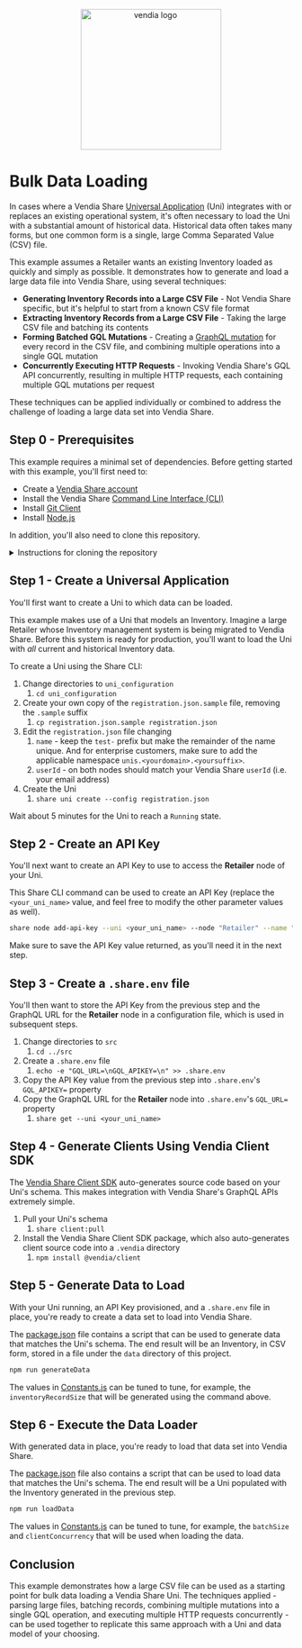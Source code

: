 <p align="center">
  <a href="https://vendia.net/">
    <img src="https://www.vendia.com/images/logo/logo.svg" alt="vendia logo" width="250px">
  </a>
</p>

# Bulk Data Loading
In cases where a Vendia Share [Universal Application](https://www.vendia.net/product#universal-apps) (Uni) integrates with or replaces an existing operational system, it's often necessary to load the Uni with a substantial amount of historical data.  Historical data often takes many forms, but one common form is a single, large Comma Separated Value (CSV) file.

This example assumes a Retailer wants an existing Inventory loaded as quickly and simply as possible.  It demonstrates how to generate and load a large data file into Vendia Share, using several techniques:

* **Generating Inventory Records into a Large CSV File** - Not Vendia Share specific, but it's helpful to start from a known CSV file format 
* **Extracting Inventory Records from a Large CSV File** - Taking the large CSV file and batching its contents
* **Forming Batched GQL Mutations** - Creating a [GraphQL mutation](https://graphql.org/learn/queries/#mutations) for every record in the CSV file, and combining multiple operations into a single GQL mutation
* **Concurrently Executing HTTP Requests** - Invoking Vendia Share's GQL API concurrently, resulting in multiple HTTP requests, each containing multiple GQL mutations per request

These techniques can be applied individually or combined to address the challenge of loading a large data set into Vendia Share.

## Step 0 - Prerequisites
This example requires a minimal set of dependencies.  Before getting started with this example, you'll first need to:

* Create a [Vendia Share account](https://share.vendia.net/)
* Install the Vendia Share [Command Line Interface (CLI)](https://www.vendia.net/docs/share/cli)
* Install [Git Client](https://git-scm.com/downloads)
* Install [Node.js](https://nodejs.org/en/download/)

In addition, you'll also need to clone this repository.

<details>
<summary>Instructions for cloning the repository</summary>

### Clone with SSH

```bash
git clone git@github.com:vendia/examples.git
```

### Clone with HTTPS

```bash
git clone https://github.com/vendia/examples.git
```

</details>

## Step 1 - Create a Universal Application
You'll first want to create a Uni to which data can be loaded. 

This example makes use of a Uni that models an Inventory.  Imagine a large Retailer whose Inventory management system is being migrated to Vendia Share.  Before this system is ready for production, you'll want to load the Uni with _all_ current and historical Inventory data.

To create a Uni using the Share CLI:

1. Change directories to `uni_configuration`
    1. `cd uni_configuration`
1. Create your own copy of the `registration.json.sample` file, removing the `.sample` suffix
    1. `cp registration.json.sample registration.json`
1. Edit the `registration.json` file changing
    1. `name` - keep the `test-` prefix but make the remainder of the name unique. And for enterprise customers, make sure to add the applicable namespace `unis.<yourdomain>.<yoursuffix>`.
    1. `userId` - on both nodes should match your Vendia Share `userId` (i.e. your email address)
1. Create the Uni
    1. `share uni create --config registration.json`

Wait about 5 minutes for the Uni to reach a `Running` state.

## Step 2 - Create an API Key
You'll next want to create an API Key to use to access the **Retailer** node of your Uni.

This Share CLI command can be used to create an API Key (replace the `<your_uni_name>` value, and feel free to modify the other parameter values as well).

```bash
share node add-api-key --uni <your_uni_name> --node "Retailer" --name "bulk-load-key" --expiry "2030-01-01"
```

Make sure to save the API Key value returned, as you'll need it in the next step.

## Step 3 - Create a `.share.env` file
You'll then want to store the API Key from the previous step and the GraphQL URL for the **Retailer** node in a configuration file, which is used in subsequent steps.

1. Change directories to `src`
    1. `cd ../src`
1. Create a `.share.env` file
    1. `echo -e "GQL_URL=\nGQL_APIKEY=\n" >> .share.env`
1. Copy the API Key value from the previous step into `.share.env`'s `GQL_APIKEY=` property
1. Copy the GraphQL URL for the **Retailer** node into `.share.env`'s `GQL_URL=` property
    1. `share get --uni <your_uni_name>`

## Step 4 - Generate Clients Using Vendia Client SDK
The [Vendia Share Client SDK](https://www.vendia.net/docs/share/vendia-client-sdk) auto-generates source code based on your Uni's schema.  This makes integration with Vendia Share's GraphQL APIs extremely simple.

1. Pull your Uni's schema 
    1. `share client:pull`
1. Install the Vendia Share Client SDK package, which also auto-generates client source code into a `.vendia` directory
    1. `npm install @vendia/client`

## Step 5 - Generate Data to Load
With your Uni running, an API Key provisioned, and a `.share.env` file in place, you're ready to create a data set to load into Vendia Share.

The [package.json](src/package.json) file contains a script that can be used to generate data that matches the Uni's schema.  The end result will be an Inventory, in CSV form, stored in a file under the `data` directory of this project.

```bash
npm run generateData
```

The values in [Constants.js](src/Constants.js) can be tuned to tune, for example, the `inventoryRecordSize` that will be generated using the command above.

## Step 6 - Execute the Data Loader
With generated data in place, you're ready to load that data set into Vendia Share.

The [package.json](src/package.json) file also contains a script that can be used to load data that matches the Uni's schema.  The end result will be a Uni populated with the Inventory generated in the previous step.

```bash
npm run loadData
```

The values in [Constants.js](src/Constants.js) can be tuned to tune, for example, the `batchSize` and `clientConcurrency` that will be used when loading the data.

## Conclusion
This example demonstrates how a large CSV file can be used as a starting point for bulk data loading a Vendia Share Uni.  The techniques applied - parsing large files, batching records, combining multiple mutations into a single GQL operation, and executing multiple HTTP requests concurrently - can be used together to replicate this same approach with a Uni and data model of your choosing.
